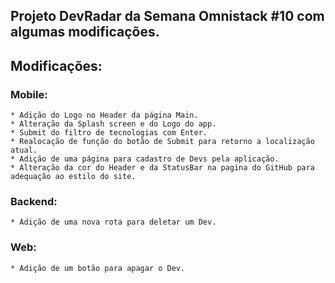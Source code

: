 
## Projeto DevRadar da Semana Omnistack #10 com algumas modificações.

## Modificações:

  ### Mobile:
    * Adição do Logo no Header da página Main.
    * Alteração da Splash screen e do Logo do app.
    * Submit do filtro de tecnologias com Enter.
    * Realocação de função do botão de Submit para retorno a localização atual.
    * Adição de uma página para cadastro de Devs pela aplicação.
    * Alteração da cor do Header e da StatusBar na pagina do GitHub para adequação ao estilo do site.
  
  ### Backend:
    * Adição de uma nova rota para deletar um Dev.
  
  ### Web:
    * Adição de um botão para apagar o Dev.
